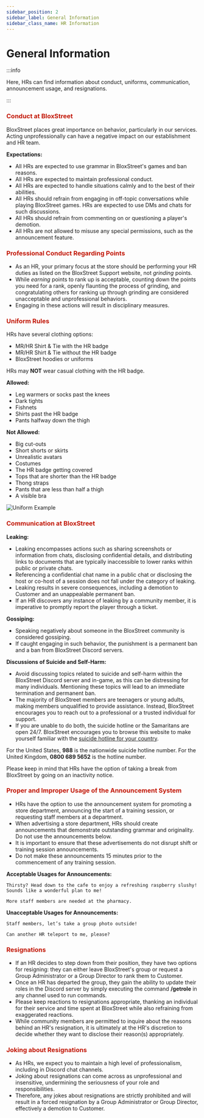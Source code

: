 ```yaml
---
sidebar_position: 2
sidebar_label: General Information
sidebar_class_name: HR Information
---
```


# General Information

:::info

Here, HRs can find information about conduct, uniforms, communication, announcement usage, and resignations.

:::

### <font color="#C21807">Conduct at BloxStreet</font>
BloxStreet places great importance on behavior, particularly in our services. Acting unprofessionally can have a negative impact on our establishment and HR team.

__Expectations:__
- All HRs are expected to use grammar in BloxStreet's games and ban reasons.
- All HRs are expected to maintain professional conduct.
- All HRs are expected to handle situations calmly and to the best of their abilities.
- All HRs should refrain from engaging in off-topic conversations while playing BloxStreet games. HRs are expected to use DMs and chats for such discussions.
- All HRs should refrain from commenting on or questioning a player's demotion.
- All HRs are not allowed to misuse any special permissions, such as the announcement feature.

### <font color="#C21807">Professional Conduct Regarding Points</font>
- As an HR, your primary focus at the store should be performing your HR duties as listed on the BloxStreet Support website, not *grinding* points.
- While *earning* points to rank up is acceptable, counting down the points you need for a rank, openly flaunting the process of grinding, and congratulating others for ranking up through grinding are considered unacceptable and unprofessional behaviors.
- Engaging in these actions will result in disciplinary measures.

### <font color="#C21807">Uniform Rules</font>
HRs have several clothing options:
- MR/HR Shirt & Tie with the HR badge
- MR/HR Shirt & Tie without the HR badge 
- BloxStreet hoodies or uniforms

HRs may **NOT** wear casual clothing with the HR badge.

__Allowed:__
- Leg warmers or socks past the knees
- Dark tights
- Fishnets
- Shirts past the HR badge
- Pants halfway down the thigh

__Not Allowed:__
- Big cut-outs
- Short shorts or skirts
- Unrealistic avatars
- Costumes
- The HR badge getting covered
- Tops that are shorter than the HR badge
- Thong straps
- Pants that are less than half a thigh
- A visible bra

![Uniform Example](https://i.ibb.co/wpSdb4t/image-2.webp)

### <font color="#C21807">Communication at BloxStreet</font>

__Leaking:__
- Leaking encompasses actions such as sharing screenshots or information from chats, disclosing confidential details, and distributing links to documents that are typically inaccessible to lower ranks within public or private chats.
- Referencing a confidential chat name in a public chat or disclosing the host or co-host of a session does not fall under the category of leaking.
- Leaking results in severe consequences, including a demotion to Customer and an unappealable permanent ban.
- If an HR discovers any instance of leaking by a community member, it is imperative to promptly report the player through a ticket.

__Gossiping:__
- Speaking negatively about someone in the BloxStreet community is considered gossiping.
- If caught engaging in such behavior, the punishment is a permanent ban and a ban from BloxStreet Discord servers.

__Discussions of Suicide and Self-Harm:__
- Avoid discussing topics related to suicide and self-harm within the BloxStreet Discord server and in-game, as this can be distressing for many individuals. Mentioning these topics will lead to an immediate termination and permanent ban.
- The majority of BloxStreet members are teenagers or young adults, making members unqualified to provide assistance. Instead, BloxStreet encourages you to reach out to a professional or a trusted individual for support.
- If you are unable to do both, the suicide hotline or the Samaritans are open 24/7. BloxStreet encourages you to browse this website to make yourself familiar with the [suicide hotline for your country](https://blog.opencounseling.com/suicide-hotlines/).

For the United States, **988** is the nationwide suicide hotline number. 
For the United Kingdom, **0800 689 5652** is the hotline number. 

Please keep in mind that HRs have the option of taking a break from BloxStreet by going on an inactivity notice.


### <font color="#C21807">Proper and Improper Usage of the Announcement System</font>
- HRs have the option to use the announcement system for promoting a store department, announcing the start of a training session, or requesting staff members at a department.
- When advertising a store department, HRs should create announcements that demonstrate outstanding grammar and originality. Do not use the announcements below.
- It is important to ensure that these advertisements do not disrupt shift or training session announcements.
- Do not make these announcements 15 minutes prior to the commencement of any training session.

__Acceptable Usages for Announcements:__

`Thirsty? Head down to the cafe to enjoy a refreshing raspberry slushy! Sounds like a wonderful plan to me!`

`More staff members are needed at the pharmacy.`

__Unacceptable Usages for Announcements:__

`Staff members, let’s take a group photo outside!`

`Can another HR teleport to me, please?`


### <font color="#C21807">Resignations</font>
- If an HR decides to step down from their position, they have two options for resigning: they can either leave BloxStreet's group or request a Group Administrator or a Group Director to rank them to Customer.
- Once an HR has departed the group, they gain the ability to update their roles in the Discord server by simply executing the command **/getrole** in any channel used to run commands.
- Please keep reactions to resignations appropriate, thanking an individual for their service and time spent at BloxStreet while also refraining from exaggerated reactions.
- While community members are permitted to inquire about the reasons behind an HR's resignation, it is ultimately at the HR's discretion to decide whether they want to disclose their reason(s) appropriately.

### <font color="#C21807">Joking about Resignations</font>
- As HRs, we expect you to maintain a high level of professionalism, including in Discord chat channels.
- Joking about resignations can come across as unprofessional and insensitive, undermining the seriousness of your role and responsibilities.
- Therefore, any jokes about resignations are strictly prohibited and will result in a forced resignation by a Group Administrator or Group Director, effectively a demotion to Customer.
